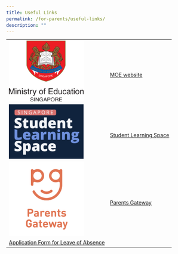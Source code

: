 ```yaml
---
title: Useful Links
permalink: /for-parents/useful-links/
description: ""
---
```

|  |  |  
| -------- | -------- | 
| <img src="/images/Usefullinks/moe.png" alt="MOE website" style="width:200px" />|<br><a href="https://www.moe.gov.sg" target="_blank" >MOE website</a>|  
|  <img src="/images/Usefullinks/sls-logo.png" alt="SLS website" style="width:200px" />|<br><a href="https://vle.learning.moe.edu.sg/login" target="_blank" >Student Learning Space</a>|  
|<img src="/images/Usefullinks/parentsgateway.png" alt="SLS website" style="width:200px" />| <br><a href="https://pg.moe.edu.sg" target="_blank" >Parents Gateway</a> |   
|  <a href="https://go.gov.sg/bdms-loa" target="_blank" >Application Form for Leave of Absence</a> | |

<br>
<br>
